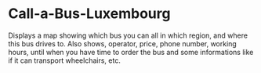 # Call-a-Bus-Luxembourg
Displays a map showing which bus you can all in which region, and where this bus drives to. Also shows, operator, price, phone number, working hours, until when you have time to order the bus and some informations like if it can transport wheelchairs, etc.

